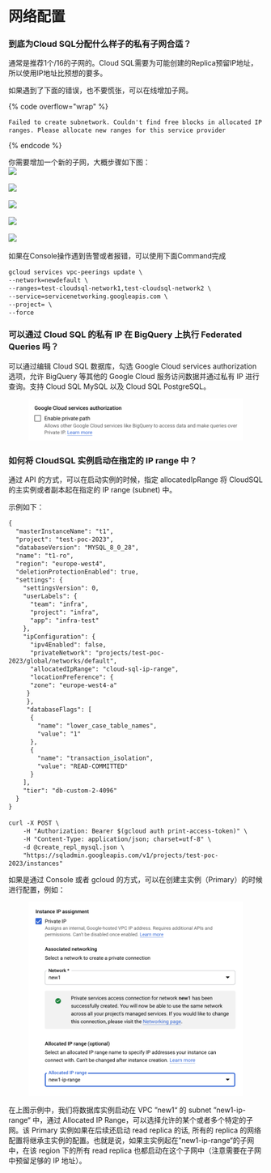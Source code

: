 # 网络配置

### 到底为Cloud SQL分配什么样子的私有子网合适？

通常是推荐1个/16的子网的。Cloud SQL需要为可能创建的Replica预留IP地址，所以使用IP地址比预想的要多。

如果遇到了下面的错误，也不要慌张，可以在线增加子网。

{% code overflow="wrap" %}
```
Failed to create subnetwork. Couldn't find free blocks in allocated IP ranges. Please allocate new ranges for this service provider
```
{% endcode %}

你需要增加一个新的子网，大概步骤如下图：\
![](https://lh4.googleusercontent.com/Dbi\_s2cDOO9OO-8zAv87yeEBsMg7Hh17H4TeKuydNQoXzaGoAgxgQ7niWZTGfTeeNpQn7Wr8gZWD-E7EEE2W49sHKIB9n0Cyfe4y-wScW6AhjFZOYz2Ik20lopnMnn4xrhdngqWu63xveDRs8\_lNg41JpAoDRrcKaa8XXbcC4vWEB8H5fLz4WS-v1Ly7hGZTGSg\_tY\_yif7Srbr3y2-1nBLIlQxcSVeyvlEOXA)

![](https://lh6.googleusercontent.com/WyCb6k-p5f5hz7xhY0HiX9IpOEKlSkYPP7HeHubb-HH58DjJi0STS8Ieu9L4Ikt4MpomtQuAwJvYgdaeoAwhE7V-eSIaCZ5A0MXSF19I2Gb2Ij42aQiMj44pkFRHGWsTEVDXnO5oOpLjZh6mPKWbJmdsqijQd\_T\_PleRf9H6k5YFr7s5cdmZ6Knoy304UjzQP5PlQT-uja16MI\_iouOZMTnhkV6ywlh43JW\_\_g)

![](https://lh3.googleusercontent.com/a0zB8N4vHyTnBu\_y0dbJkRQPA2Jnzxg2KAIsMo6jLWL9yC6e4H9fqK3yU6vEAJUwi2wgKYb5ORE5LvJT8nlYHplI6YUqdTPVGERwNZ7oskYlbIBPbOiQdZNcNrocs518FAucSmfg0Ec2FviPT2bPATmkb44GmCsfMjIjQtEL3cefMtHVcATdVJuWlX8b55K8nBQqGE\_Yk6h0tOgoZAD3ezbRK8gDZaRDThzmUA)

![](https://lh3.googleusercontent.com/Mc9XbdSh90MIltnJPPp3M3IDDxILjd5pF7Gea27N-tmFqsNW4Kk2rQI1RMXksdvvnS8Y5\_BcjugGnt-8fjawN2-cFnbVkHUjgeQCK-q4V7AWxDExNcmQUITzKVhThpFoptsI3iw8743LxwYYOkZf7G\_YgnVWZzxRvSnFHQXp7i-K\_M9IU9Lh-skqDgfc8tMpclSf0CdNK6Xf\_lysofVnC3zAbFhZ8s7xvwsWeg)

![](https://lh4.googleusercontent.com/pAJpOLcJhECA75\_Tl3F80rNEOfEI5nv7dJQe0ngUkcCAEYjdCtDWqxiktw5q75tHZ1XWe6eSp8MHZsb2I-oBuInHEo\_72ccxn9MBJZ6BmUDHtTTTK\_lAKbH27YRRXjh9G8RlOinrhl54OdKvvV-rUiztcBZoxJbQsokRoZjRtNjPS-GLvhWVc1WZMps9VJtnXuj-t6fhpg8Xlkpb42UDFOKzq9q9IjcLiDfeCg)

如果在Console操作遇到告警或者报错，可以使用下面Command完成

```
gcloud services vpc-peerings update \
--network=newdefault \
--ranges=test-cloudsql-network1,test-cloudsql-network2 \
--service=servicenetworking.googleapis.com \
--project= \
--force
```

### 可以通过 Cloud SQL 的私有 IP 在 BigQuery 上执行 Federated Queries 吗？

可以通过编辑 Cloud SQL 数据库，勾选 Google Cloud services authorization 选项，允许 BigQuery 等其他的 Google Cloud 服务访问数据并通过私有 IP 进行查询。支持 Cloud SQL MySQL 以及 Cloud SQL PostgreSQL。

<figure><img src="../.gitbook/assets/Screenshot 2023-03-06 at 18.01.33.png" alt=""><figcaption></figcaption></figure>

### 如何将 CloudSQL 实例启动在指定的 IP range 中？

通过 API 的方式，可以在启动实例的时候，指定 allocatedIpRange 将 CloudSQL的主实例或者副本起在指定的 IP range (subnet) 中。

示例如下：

```text
{
  "masterInstanceName": "t1",
  "project": "test-poc-2023",
  "databaseVersion": "MYSQL_8_0_28",
  "name": "t1-ro",
  "region": "europe-west4",
  "deletionProtectionEnabled": true,
  "settings": {
    "settingsVersion": 0,
    "userLabels": {
      "team": "infra",
      "project": "infra",
      "app": "infra-test"
    },
    "ipConfiguration": {
      "ipv4Enabled": false,
      "privateNetwork": "projects/test-poc-2023/global/networks/default",
      "allocatedIpRange": "cloud-sql-ip-range",
      "locationPreference": {
      "zone": "europe-west4-a"
     }
     },
     "databaseFlags": [
      {
        "name": "lower_case_table_names",
        "value": "1"
      },
      {
        "name": "transaction_isolation",
        "value": "READ-COMMITTED"
      }
    ],    
    "tier": "db-custom-2-4096"
  }
}

curl -X POST \
    -H "Authorization: Bearer $(gcloud auth print-access-token)" \
    -H "Content-Type: application/json; charset=utf-8" \
    -d @create_repl_mysql.json \
    "https://sqladmin.googleapis.com/v1/projects/test-poc-2023/instances"
```

如果是通过 Console 或者 gcloud 的方式，可以在创建主实例（Primary）的时候进行配置，例如：

<figure><img src="../.gitbook/assets/Screenshot 2023-03-27 at 16.20.10.png" alt=""><figcaption></figcaption></figure>

在上图示例中，我们将数据库实例启动在 VPC ”new1“ 的 subnet ”new1-ip-range“ 中，通过 Allocated IP Range，可以选择允许的某个或者多个特定的子网。该 Primary 实例如果在后续还启动 read replica 的话, 所有的 replica 的网络配置将继承主实例的配置。也就是说，如果主实例起在”new1-ip-range“的子网中，在该 region 下的所有 read replica 也都启动在这个子网中（注意需要在子网中预留足够的 IP 地址）。
